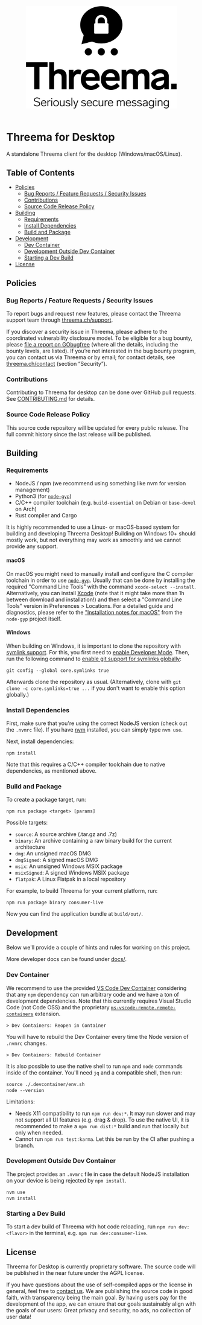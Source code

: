 <div align="center">
  <!-- Centered README header hack -->
  <img width="400" src="logo.svg">
  <br><br>
</div>

# Threema for Desktop

A standalone Threema client for the desktop (Windows/macOS/Linux).

## Table of Contents

- [Policies](#policies)
  - [Bug Reports / Feature Requests / Security Issues](#issues)
  - [Contributions](#contributions)
  - [Source Code Release Policy](#release-policy)
- [Building](#building)
  - [Requirements](#requirements)
  - [Install Dependencies](#install-dependencies)
  - [Build and Package](#build-and-package)
- [Development](#development)
  - [Dev Container](#dev-container)
  - [Development Outside Dev Container](#no-dev-container)
  - [Starting a Dev Build](#dev-build)
- [License](#license)

## <a name="policies"></a>Policies

### <a name="issues"></a>Bug Reports / Feature Requests / Security Issues

To report bugs and request new features, please contact the Threema support team through
[threema.ch/support](https://threema.ch/support).

If you discover a security issue in Threema, please adhere to the coordinated vulnerability
disclosure model. To be eligible for a bug bounty, please
[file a report on GObugfree](https://app.gobugfree.com/programs/threema) (where all the details,
including the bounty levels, are listed). If you’re not interested in the bug bounty program, you
can contact us via Threema or by email; for contact details, see
[threema.ch/contact](https://threema.ch/contact) (section “Security”).

### <a name="contributions"></a>Contributions

Contributing to Threema for desktop can be done over GitHub pull requests. See
[CONTRIBUTING.md](CONTRIBUTING.md) for details.

### <a name="release-policy"></a>Source Code Release Policy

This source code repository will be updated for every public release. The full commit history since
the last release will be published.

## <a name="building"></a>Building

### <a name="requirements"></a>Requirements

- NodeJS / npm (we recommend using something like nvm for version management)
- Python3 (for [`node-gyp`])
- C/C++ compiler toolchain (e.g. `build-essential` on Debian or `base-devel` on Arch)
- Rust compiler and Cargo

It is highly recommended to use a Linux- or macOS-based system for building and developing Threema
Desktop! Building on Windows 10+ should mostly work, but not everything may work as smoothly and we
cannot provide any support.

#### macOS

On macOS you might need to manually install and configure the C compiler toolchain in order to use
[`node-gyp`]. Usually that can be done by installing the required "Command Line Tools" with the
command `xcode-select --install`. Alternatively, you can install [Xcode] (note that it might take
more than 1h between download and installation!) and then select a "Command Line Tools" version in
Preferences > Locations. For a detailed guide and diagnostics, please refer to the ["Installation
notes for macOS"][node-gyp_macos_catalina] from the `node-gyp` project itself.

[`node-gyp`]: https://github.com/nodejs/node-gyp
[xcode]: https://apps.apple.com/us/app/xcode/id497799835?mt=12
[node-gyp_macos_catalina]:
  https://github.com/nodejs/node-gyp/blob/master/macOS_Catalina.md#installing-node-gyp-using-the-xcode-command-line-tools-via-xcode-select---install

#### Windows

When building on Windows, it is important to clone the repository with [symlink
support][win-symlinks]. For this, you first need to [enable Developer Mode][win-devmode]. Then, run
the following command to [enable git support for symlinks globally][win-git-symlinks]:

    git config --global core.symlinks true

Afterwards clone the repository as usual. (Alternatively, clone with
`git clone -c core.symlinks=true ...` if you don't want to enable this option globally.)

[win-symlinks]: https://blogs.windows.com/windowsdeveloper/2016/12/02/symlinks-windows-10/
[win-devmode]:
  https://learn.microsoft.com/en-us/windows/apps/get-started/enable-your-device-for-development
[win-git-symlinks]: https://github.com/git-for-windows/git/wiki/Symbolic-Links

### <a name="install-dependencies"></a>Install Dependencies

First, make sure that you're using the correct NodeJS version (check out the `.nvmrc` file). If you
have [nvm] installed, you can simply type `nvm use`.

Next, install dependencies:

    npm install

Note that this requires a C/C++ compiler toolchain due to native dependencies, as mentioned above.

[nvm]: https://github.com/nvm-sh/nvm

### <a name="build-and-package"></a>Build and Package

To create a package target, run:

    npm run package <target> [params]

Possible targets:

- `source`: A source archive (.tar.gz and .7z)
- `binary`: An archive containing a raw binary build for the current architecture
- `dmg`: An unsigned macOS DMG
- `dmgSigned`: A signed macOS DMG
- `msix`: An unsigned Windows MSIX package
- `msixSigned`: A signed Windows MSIX package
- `flatpak`: A Linux Flatpak in a local repository

For example, to build Threema for your current platform, run:

    npm run package binary consumer-live

Now you can find the application bundle at `build/out/`.

## <a name="development"></a>Development

Below we'll provide a couple of hints and rules for working on this project.

More developer docs can be found under [docs/](./docs/).

### <a name="dev-container"></a>Dev Container

We recommend to use the provided
[VS Code Dev Container](https://code.visualstudio.com/docs/devcontainers/create-dev-container)
considering that any `npm` dependency can run arbitrary code and we have a ton of development
dependencies. Note that this currently requires Visual Studio Code (not Code OSS) and the
proprietary
[`ms-vscode-remote.remote-containers`](https://marketplace.visualstudio.com/items?itemName=ms-vscode-remote.remote-containers)
extension.

    > Dev Containers: Reopen in Container

You will have to rebuild the Dev Container every time the Node version of `.nvmrc` changes.

    > Dev Containers: Rebuild Container

It is also possible to use the native shell to run `npm` and `node` commands inside of the
container. You'll need `jq` and a compatible shell, then run:

    source ./.devcontainer/env.sh
    node --version

Limitations:

- Needs X11 compatibility to run `npm run dev:*`. It may run slower and may not support all UI
  features (e.g. drag & drop). To use the native UI, it is recommended to make a `npm run dist:*`
  build and run that locally but only when needed.
- Cannot run `npm run test:karma`. Let this be run by the CI after pushing a branch.

### <a name="no-dev-container"></a>Development Outside Dev Container

The project provides an `.nvmrc` file in case the default NodeJS installation on your device is
being rejected by `npm install`.

    nvm use
    nvm install

[nvm]: https://github.com/nvm-sh/nvm

### <a name="dev-build"></a>Starting a Dev Build

To start a dev build of Threema with hot code reloading, run `npm run dev:<flavor>` in the terminal,
e.g. `npm run dev:consumer-live`.

## <a name="license"></a>License

Threema for Desktop is currently proprietary software. The source code will be published in the near
future under the AGPL license.

If you have questions about the use of self-compiled apps or the license in general, feel free to
[contact us](mailto:opensource@threema.ch). We are publishing the source code in good faith, with
transparency being the main goal. By having users pay for the development of the app, we can ensure
that our goals sustainably align with the goals of our users: Great privacy and security, no ads, no
collection of user data!
